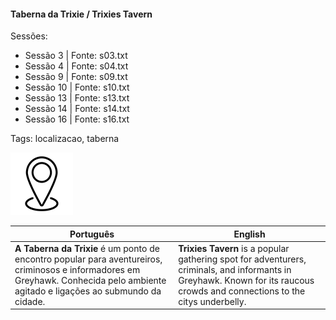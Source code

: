 
#### Taberna da Trixie / Trixies Tavern

Sessões:  
- Sessão 3 | Fonte: s03.txt  
- Sessão 4 | Fonte: s04.txt  
- Sessão 9 | Fonte: s09.txt  
- Sessão 10 | Fonte: s10.txt  
- Sessão 13 | Fonte: s13.txt  
- Sessão 14 | Fonte: s14.txt  
- Sessão 16 | Fonte: s16.txt  

Tags: localizacao, taberna

![Taberna da Trixie](../../../assets/location/location_blank.png)

| Português                                                                                                                                                                          | English                                                                                                                                                                      |
| ---------------------------------------------------------------------------------------------------------------------------------------------------------------------------------- | ---------------------------------------------------------------------------------------------------------------------------------------------------------------------------- |
| **A Taberna da Trixie** é um ponto de encontro popular para aventureiros, criminosos e informadores em Greyhawk. Conhecida pelo ambiente agitado e ligações ao submundo da cidade. | **Trixies Tavern** is a popular gathering spot for adventurers, criminals, and informants in Greyhawk. Known for its raucous crowds and connections to the citys underbelly. |

